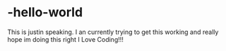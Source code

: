 # -hello-world



This is justin speaking. I an currently trying to get this working and really hope im doing this right
I Love Coding!!!
